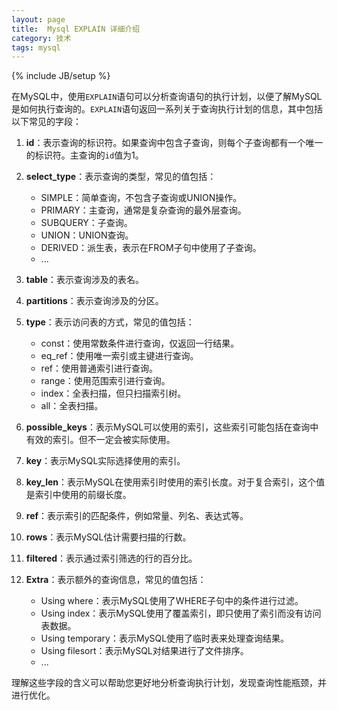 ```yaml
---
layout: page
title:  Mysql EXPLAIN 详细介绍
category: 技术
tags: mysql
---
```

{% include JB/setup %}

在MySQL中，使用`EXPLAIN`语句可以分析查询语句的执行计划，以便了解MySQL是如何执行查询的。`EXPLAIN`语句返回一系列关于查询执行计划的信息，其中包括以下常见的字段：

1. **id**：表示查询的标识符。如果查询中包含子查询，则每个子查询都有一个唯一的标识符。主查询的`id`值为1。

2. **select_type**：表示查询的类型，常见的值包括：
   - SIMPLE：简单查询，不包含子查询或UNION操作。
   - PRIMARY：主查询，通常是复杂查询的最外层查询。
   - SUBQUERY：子查询。
   - UNION：UNION查询。
   - DERIVED：派生表，表示在FROM子句中使用了子查询。
   - ...

3. **table**：表示查询涉及的表名。

4. **partitions**：表示查询涉及的分区。

5. **type**：表示访问表的方式，常见的值包括：
   - const：使用常数条件进行查询，仅返回一行结果。
   - eq_ref：使用唯一索引或主键进行查询。
   - ref：使用普通索引进行查询。
   - range：使用范围索引进行查询。
   - index：全表扫描，但只扫描索引树。
   - all：全表扫描。

6. **possible_keys**：表示MySQL可以使用的索引，这些索引可能包括在查询中有效的索引。但不一定会被实际使用。

7. **key**：表示MySQL实际选择使用的索引。

8. **key_len**：表示MySQL在使用索引时使用的索引长度。对于复合索引，这个值是索引中使用的前缀长度。

9. **ref**：表示索引的匹配条件，例如常量、列名、表达式等。

10. **rows**：表示MySQL估计需要扫描的行数。

11. **filtered**：表示通过索引筛选的行的百分比。

12. **Extra**：表示额外的查询信息，常见的值包括：
    - Using where：表示MySQL使用了WHERE子句中的条件进行过滤。
    - Using index：表示MySQL使用了覆盖索引，即只使用了索引而没有访问表数据。
    - Using temporary：表示MySQL使用了临时表来处理查询结果。
    - Using filesort：表示MySQL对结果进行了文件排序。
    - ...

理解这些字段的含义可以帮助您更好地分析查询执行计划，发现查询性能瓶颈，并进行优化。
